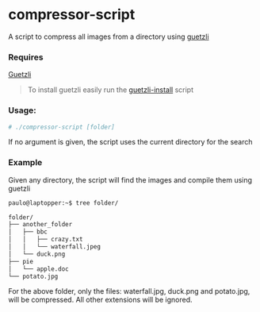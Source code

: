 # compressor-script

A script to compress all images from a directory using [guetzli]

### Requires

[Guetzli]

> To install guetzli easily run the [guetzli-install] script

### Usage:
```sh
# ./compressor-script [folder]
```

If no argument is given, the script uses the current directory for the search


### Example

Given any directory, the script will find the images and compile them using guetzli

```sh
paulo@laptopper:~$ tree folder/

folder/
├── another_folder
│   ├── bbc
│   │   ├── crazy.txt
│   │   └── waterfall.jpeg
│   └── duck.png
├── pie
│   └── apple.doc
└── potato.jpg
```

For the above folder, only the files: waterfall.jpg, duck.png and potato.jpg, will be compressed. All other extensions will be ignored.


[guetzli]:<https://github.com/google/guetzli>
[guetzli-install]:<https://github.com/paulouza/guetzli-install>



